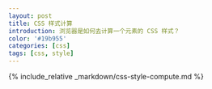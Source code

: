 ```yaml
---
layout: post
title: CSS 样式计算
introduction: 浏览器是如何去计算一个元素的 CSS 样式？
color: '#19b955'
categories: [css]
tags: [css, style]
---
```


{% include_relative _markdown/css-style-compute.md %}